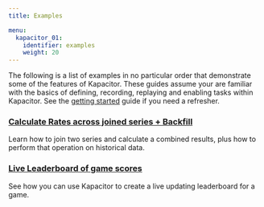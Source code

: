 ```yaml
---
title: Examples

menu:
  kapacitor_01:
    identifier: examples
    weight: 20
---
```


The following is a list of examples in no particular order that demonstrate some of the features of Kapacitor.
These guides assume your are familiar with the basics of defining, recording, replaying and enabling tasks within Kapacitor.
See the [getting started](/kapacitor/v0.1/introduction/getting_started/) guide if you need a refresher.


### [Calculate Rates across joined series + Backfill](/kapacitor/v0.1/examples/join_backfill/)

Learn how to join two series and calculate a combined results, plus how to perform that operation on historical data.

### [Live Leaderboard of game scores](/kapacitor/v0.1/examples/live_leaderboard/)

See how you can use Kapacitor to create a live updating leaderboard for a game.

